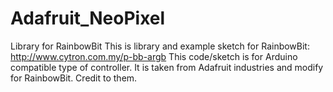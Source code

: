 # Adafruit_NeoPixel
Library for RainbowBit
This is library and example sketch for RainbowBit: http://www.cytron.com.my/p-bb-argb
This code/sketch is for Arduino compatible type of controller. It is taken from Adafruit industries and modify for RainbowBit. Credit to them.
